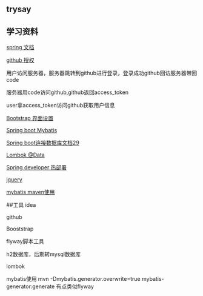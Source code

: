 ## trysay

## 学习资料

[spring 文档](https://spring.io/guides/#tutorials)

[github 授权](https://developer.github.com/apps/building-oauth-apps/authorizing-oauth-apps/)

用户访问服务器，服务器跳转到github进行登录，登录成功github回访服务器带回code

服务器用code访问github,github返回access_token

user拿access_token访问github获取用户信息


[Bootstrap 界面设置](https://v3.bootcss.com/components/#navbar)

[Spring boot Mybatis](http://mybatis.org/spring-boot-starter/mybatis-spring-boot-autoconfigure/)

[Spring boot连接数据库文档29](https://docs.spring.io/spring-boot/docs/2.0.0.RC1/reference/htmlsingle/)

[Lombok @Data](https://projectlombok.org/setup/maven)

[Spring developer 热部署](https://blog.csdn.net/xm393392625/article/details/88830196)

[jquery](https://code.jquery.com/jquery-3.4.1.min.js)

[mybatis maven使用](http://mybatis.org/generator/running/runningWithMaven.html)

##工具
idea

github

Booststrap

flyway脚本工具

h2数据库，后期转mysql数据库

lombok 

mybatis使用  mvn -Dmybatis.generator.overwrite=true mybatis-generator:generate
有点类似flyway